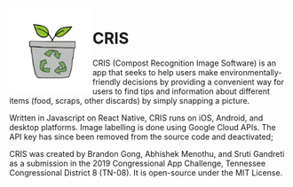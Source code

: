 <img src="cris_icon.png" align="left" height=150 />

# CRIS

CRIS (Compost Recognition Image Software) is an app that seeks to help users make environmentally-friendly decisions by providing
a convenient way for users to find tips and information about different items (food, scraps, other discards) by simply snapping
a picture.

Written in Javascript on React Native, CRIS runs on iOS, Android, and desktop platforms.  Image labelling is done using
Google Cloud APIs.  The API key has since been removed from the source code and deactivated; 

CRIS was created by Brandon Gong, Abhishek Menothu, and Sruti Gandreti as a submission in the 2019 Congressional App Challenge,
Tennessee Congressional District 8 (TN-08).  It is open-source under the MIT License.
